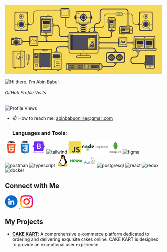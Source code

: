![Banner](https://github.com/abin-online/abin-online/blob/main/JS-by-SoyHorizonte.gif)

<p align="left">
  <img src="https://readme-typing-svg.herokuapp.com?font=Roboto&weight=400&size=30&pause=1000&color=FFFFFF&width=435&lines=Hi+there%2C+I'm+Abin+Babu!+%F0%9F%91%8B" alt="Hi there, I'm Abin Babu!">
</p>



  <div class="container">
        <h6>GitHub Profile Visits</h6>
        <img src="https://komarev.com/ghpvc/?username=abin-online&color=blue" alt="Profile Views">
  </div>

- 📫 How to reach me: [abinbabuonline@gmail.com](mailto:abinbabuonline@gmail.com)

   <h3 align="left">Languages and Tools:</h3>
<p align="left">
    <img src="https://raw.githubusercontent.com/devicons/devicon/master/icons/html5/html5-original-wordmark.svg" alt="html5" width="40" height="40"/> 
    <img src="https://raw.githubusercontent.com/devicons/devicon/master/icons/css3/css3-original-wordmark.svg" alt="css3" width="40" height="40"/> 
    <img src="https://raw.githubusercontent.com/devicons/devicon/master/icons/bootstrap/bootstrap-plain-wordmark.svg" alt="bootstrap" width="40" height="40"/> 
    <img src="https://www.vectorlogo.zone/logos/tailwindcss/tailwindcss-icon.svg" alt="tailwind" width="40" height="40"/> 
    <img src="https://raw.githubusercontent.com/devicons/devicon/master/icons/javascript/javascript-original.svg" alt="javascript" width="40" height="40"/> 
    <img src="https://raw.githubusercontent.com/devicons/devicon/master/icons/nodejs/nodejs-original-wordmark.svg" alt="nodejs" width="40" height="40"/> 
    <img src="https://raw.githubusercontent.com/devicons/devicon/master/icons/express/express-original-wordmark.svg" alt="express" width="40" height="40"/> 
    <img src="https://raw.githubusercontent.com/devicons/devicon/master/icons/mongodb/mongodb-original-wordmark.svg" alt="mongodb" width="40" height="40"/> 
    <img src="https://www.vectorlogo.zone/logos/figma/figma-icon.svg" alt="figma" width="40" height="40"/> 
    <img src="https://www.vectorlogo.zone/logos/getpostman/getpostman-icon.svg" alt="postman" width="40" height="40"/> 
    <img src="https://img.icons8.com/?size=100&id=Nlsua06Gvxel&format=png&color=000000" alt="typescript" width="40" height="40"/>
    <img src="https://raw.githubusercontent.com/devicons/devicon/master/icons/linux/linux-original.svg" alt="linux" width="40" height="40"/> 
    <img src="https://raw.githubusercontent.com/devicons/devicon/master/icons/nginx/nginx-original.svg" alt="nginx" width="40" height="40"/> 
    <img src="https://raw.githubusercontent.com/devicons/devicon/master/icons/mysql/mysql-original-wordmark.svg" alt="mysql" width="40" height="40"/> 
    <img src="https://th.bing.com/th?id=OSAAS.D0403253C987C59F4058FF7438A6111C&w=72&h=72&c=17&rs=1&o=6&dpr=1.3&pid=5.1" alt="postgresql" width="40" height="40"/>
    <img src="https://img.icons8.com/?size=100&id=uJM6fQYqDaZK&format=png&color=000000" alt="react" width="40" height="40"/>
    <img src="https://th.bing.com/th?id=ODLS.2a7b8c1d-c093-4fb5-8cef-9004999ece67&w=32&h=32&qlt=90&pcl=fffffa&o=6&pid=1.2" alt="redux" width="40" height="40"/> 
    <img src="https://th.bing.com/th/id/OIP.bZP17SmwRZihfAYDr5KBFgHaEK?w=289&h=180&c=7&r=0&o=5&dpr=1.3&pid=1.7" alt="docker" width="auto" height="40"/> 
</p>



## Connect with Me

<a href="https://www.linkedin.com/in/abin-babu-08a02b2b1/">
    <img src="https://github.com/abin-online/abin-online/raw/main/linkedin.png" alt="LinkedIn" width="40" style="margin-right: 5px;" />
</a>
<a href="https://www.instagram.com/abin__babu/">
    <img src="https://github.com/abin-online/abin-online/raw/main/instagram.png" alt="Instagram" width="40" />
</a>





## My Projects

- **[CAKE KART](https://cakekart.shop/)**: A comprehensive e-commerce platform dedicated to ordering and delivering exquisite cakes online. CAKE KART is designed to provide an exceptional user experience



<!--
**abin-online/abin-online** is a ✨ _special_ ✨ repository because its `README.md` (this file) appears on your GitHub profile.

Here are some ideas to get you started:

- 🔭 I’m currently working on ...
- 🌱 I’m currently learning ...
- 👯 I’m looking to collaborate on ...
- 🤔 I’m looking for help with ...

- 📫 How to reach me: ...
- 😄 Pronouns: ...
- ⚡ Fun fact: ...
-->
